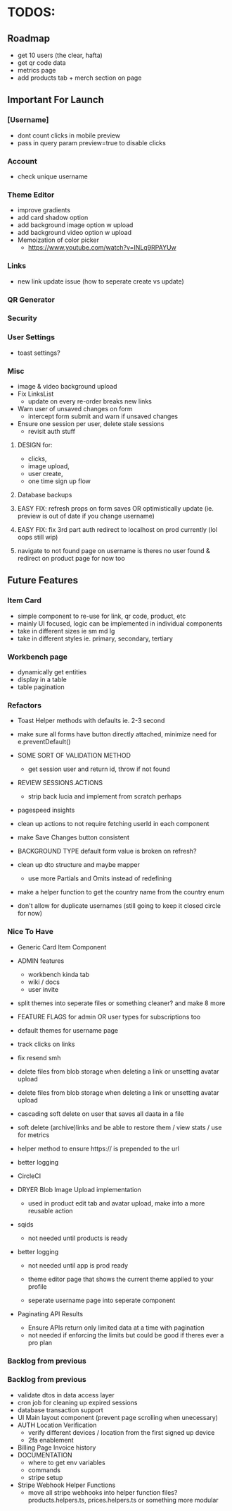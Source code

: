 # TODOS:

## Roadmap

- get 10 users (the clear, hafta)
- get qr code data
- metrics page
- add products tab + merch section on page

## Important For Launch

### [Username]

- dont count clicks in mobile preview
- pass in query param preview=true to disable clicks

### Account

- check unique username

### Theme Editor

- improve gradients
- add card shadow option
- add background image option w upload
- add background video option w upload
- Memoization of color picker
  - https://www.youtube.com/watch?v=INLq9RPAYUw

### Links

- new link update issue (how to seperate create vs update)

### QR Generator

### Security

### User Settings

- toast settings?

### Misc

- image & video background upload
- Fix LinksList
  - update on every re-order breaks new links
- Warn user of unsaved changes on form
  - intercept form submit and warn if unsaved changes
- Ensure one session per user, delete stale sessions
  - revisit auth stuff

1. DESIGN for:

   - clicks,
   - image upload,
   - user create,
   - one time sign up flow

2. Database backups

3. EASY FIX: refresh props on form saves OR optimistically update (ie. preview is out of date if you change username)

4. EASY FIX: fix 3rd part auth redirect to localhost on prod currently (lol oops still wip)

5. navigate to not found page on username is theres no user found & redirect on product page for now too

## Future Features

### Item Card

- simple component to re-use for link, qr code, product, etc
- mainly UI focused, logic can be implemented in individual components
- take in different sizes ie sm md lg
- take in different styles ie. primary, secondary, tertiary

### Workbench page

- dynamically get entities
- display in a table
- table pagination

### Refactors

- Toast Helper methods with defaults ie. 2-3 second

- make sure all forms have button directly attached, minimize need for e.preventDefault()

- SOME SORT OF VALIDATION METHOD

  - get session user and return id, throw if not found

- REVIEW SESSIONS.ACTIONS

  - strip back lucia and implement from scratch perhaps

- pagespeed insights
- clean up actions to not require fetching userId in each component
- make Save Changes button consistent
- BACKGROUND TYPE default form value is broken on refresh?
- clean up dto structure and maybe mapper
  - use more Partials and Omits instead of redefining
- make a helper function to get the country name from the country enum

- don't allow for duplicate usernames (still going to keep it closed circle for now)

### Nice To Have

- Generic Card Item Component

- ADMIN features

  - workbench kinda tab
  - wiki / docs
  - user invite

- split themes into seperate files or something cleaner? and make 8 more
- FEATURE FLAGS for admin OR user types for subscriptions too

- default themes for username page

- track clicks on links
- fix resend smh
- delete files from blob storage when deleting a link or unsetting avatar upload
- delete files from blob storage when deleting a link or unsetting avatar upload
- cascading soft delete on user that saves all daata in a file
- soft delete (archive)links and be able to restore them / view stats / use for metrics
- helper method to ensure https:// is prepended to the url
- better logging
- CircleCI

- DRYER Blob Image Upload implementation
  - used in product edit tab and avatar upload, make into a more reusable action
- sqids
  - not needed until products is ready
- better logging

  - not needed until app is prod ready

  - theme editor page that shows the current theme applied to your profile
  - seperate username page into seperate component

- Paginating API Results
  - Ensure APIs return only limited data at a time with pagination
  - not needed if enforcing the limits but could be good if theres ever a pro plan

### Backlog from previous

### Backlog from previous

- validate dtos in data access layer
- cron job for cleaning up expired sessions
- database transaction support
- UI Main layout component (prevent page scrolling when unecessary)
- AUTH Location Verification
  - verify different devices / location from the first signed up device
  - 2fa enablement
- Billing Page Invoice history
- DOCUMENTATION
  - where to get env variables
  - commands
  - stripe setup
- Stripe Webhook Helper Functions
  - move all stripe webhooks into helper function files? products.helpers.ts, prices.helpers.ts or something more modular
